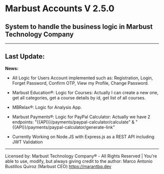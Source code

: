 # Marbust Accounts V 2.5.0
## System to handle the business logic in Marbust Technology Company
---
Last Update:
---
**News:**
- All Logic for Users Account implemented such as: Registration, Login, Forget Password, Confirm OTP, View my Profile, Change Password.

- Marbust Education®: Logic for Courses: Actually I can create a new one, get all categories, get a course details by id, get list of all courses.
- MBRelax®: Logic for Analysis App.
- Marbust Payments®: Logic for PayPal Calculator: Actually we have 2 endpoints: "{{API}}/payments/paypal-calculator/calculate" & "{{API}}/payments/paypal-calculator/generate-link"
- Currently Working on Node.JS with Express.js as a REST API including JWT Validation
--- 

Licensed by: Marbust Technology Company® - All Rights Reserved | You're able to use, modify, but always giving credit to the author: Marco Antonio Bustillos Quiroz (Marbust CEO) https://marantbq.dev
